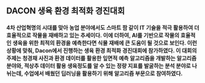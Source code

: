 ## DACON 생육 환경 최적화 경진대회

#### 4차 산업혁명의 시대를 맞아 농업 분야에서도 스마트 팜 같이 IT 기술을 적극 활용하여 더 효율적으로 작물을 재배하고 있는 추세이다. 이에 더하여, AI를 기반으로 작물의 효율적인 생육을 위한 최적의 환경을 예측한다면 식물 재배에 큰 도움이 될 것으로 보인다. 이런 상황에 맞춰, Dacon에서 진행하는 생육 환경 최적화 경진대회에 참가하였다. 이 대회의 주제는 청경채 사진과 환경 데이터를 활용한 잎면적 예측 알고리즘을 개발하는 알고리즘 분야와, 적상추 데이터 활용 생육정도를 알 수 있는 정량 지표를 발굴하는 분석 분야로 나뉘는데, 수업에서 배웠던 딥러닝을 활용하기 위해 알고리즘 부문으로 참여하였다.
